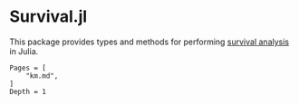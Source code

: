 # Survival.jl

This package provides types and methods for performing
[survival analysis](https://en.wikipedia.org/wiki/Survival_analysis) in Julia.

```@contents
Pages = [
    "km.md",
]
Depth = 1
```
